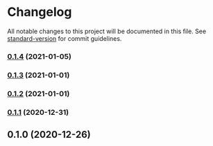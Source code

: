 # Changelog

All notable changes to this project will be documented in this file. See [standard-version](https://github.com/conventional-changelog/standard-version) for commit guidelines.

### [0.1.4](https://github.com/adurc/driver-mssql/compare/v0.1.3...v0.1.4) (2021-01-05)

### [0.1.3](https://github.com/adurc/driver-mssql/compare/v0.1.2...v0.1.3) (2021-01-01)

### [0.1.2](https://github.com/adurc/driver-mssql/compare/v0.1.1...v0.1.2) (2021-01-01)

### [0.1.1](https://github.com/adurc/driver-mssql/compare/v0.1.0...v0.1.1) (2020-12-31)

## 0.1.0 (2020-12-26)
